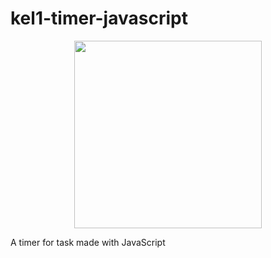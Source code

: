 # kel1-timer-javascript
<p align="center">
  <img src="https://media3.giphy.com/media/ln7z2eWriiQAllfVcn/200w.webp" width="300">
</p>
A timer for task made with JavaScript

